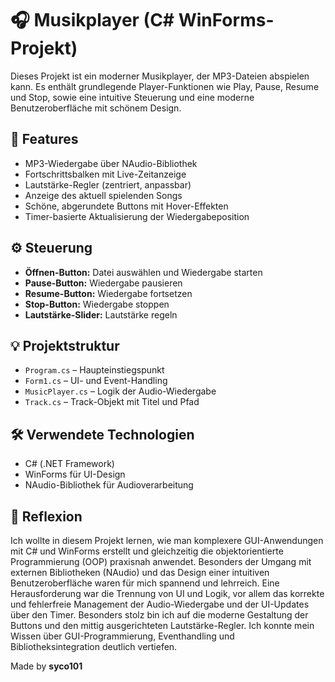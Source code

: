 # 🎧 Musikplayer (C# WinForms-Projekt)

Dieses Projekt ist ein moderner Musikplayer, der MP3-Dateien abspielen kann. Es enthält grundlegende Player-Funktionen wie Play, Pause, Resume und Stop, sowie eine intuitive Steuerung und eine moderne Benutzeroberfläche mit schönem Design.


## 🎵 **Features**

- MP3-Wiedergabe über NAudio-Bibliothek
- Fortschrittsbalken mit Live-Zeitanzeige
- Lautstärke-Regler (zentriert, anpassbar)
- Anzeige des aktuell spielenden Songs
- Schöne, abgerundete Buttons mit Hover-Effekten
- Timer-basierte Aktualisierung der Wiedergabeposition


## ⚙️ **Steuerung**

- **Öffnen-Button:** Datei auswählen und Wiedergabe starten
- **Pause-Button:** Wiedergabe pausieren
- **Resume-Button:** Wiedergabe fortsetzen
- **Stop-Button:** Wiedergabe stoppen
- **Lautstärke-Slider:** Lautstärke regeln

## 💡 **Projektstruktur**

- `Program.cs` – Haupteinstiegspunkt
- `Form1.cs` – UI- und Event-Handling
- `MusicPlayer.cs` – Logik der Audio-Wiedergabe
- `Track.cs` – Track-Objekt mit Titel und Pfad

## 🛠️ **Verwendete Technologien**

- C# (.NET Framework)
- WinForms für UI-Design
- NAudio-Bibliothek für Audioverarbeitung

## 🧠 **Reflexion**

Ich wollte in diesem Projekt lernen, wie man komplexere GUI-Anwendungen mit C# und WinForms erstellt und gleichzeitig die objektorientierte Programmierung (OOP) praxisnah anwendet. Besonders der Umgang mit externen Bibliotheken (NAudio) und das Design einer intuitiven Benutzeroberfläche waren für mich spannend und lehrreich.
Eine Herausforderung war die Trennung von UI und Logik, vor allem das korrekte und fehlerfreie Management der Audio-Wiedergabe und der UI-Updates über den Timer. Besonders stolz bin ich auf die moderne Gestaltung der Buttons und den mittig ausgerichteten Lautstärke-Regler. Ich konnte mein Wissen über GUI-Programmierung, Eventhandling und Bibliotheksintegration deutlich vertiefen.


Made by **syco101**
